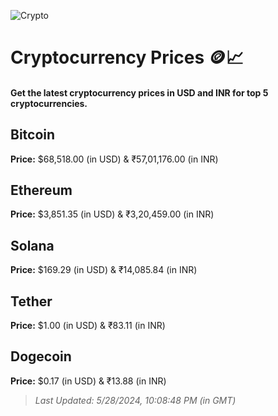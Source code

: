 
![Crypto](https://www.techguide.com.au/wp-content/uploads/2020/11/crypto3.jpeg)

# Cryptocurrency Prices 🪙📈

#### Get the latest cryptocurrency prices in USD and INR for top 5 cryptocurrencies.

## Bitcoin

**Price:** $68,518.00 (in USD) & ₹57,01,176.00 (in INR)

## Ethereum

**Price:** $3,851.35 (in USD) & ₹3,20,459.00 (in INR)

## Solana

**Price:** $169.29 (in USD) & ₹14,085.84 (in INR)

## Tether

**Price:** $1.00 (in USD) & ₹83.11 (in INR)

## Dogecoin

**Price:** $0.17 (in USD) & ₹13.88 (in INR)

> _Last Updated: 5/28/2024, 10:08:48 PM (in GMT)_
